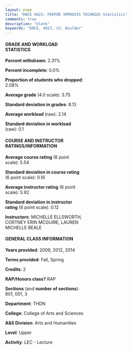 ```yaml
---
layout: page
title: "DNCE 4023: PERFOR IMPROVIS TECHNIQS Statistics"
comments: true
description: "blank"
keywords: "DNCE, 4023, CU, Boulder"
--- 
```

<head>
<script src="https://ajax.googleapis.com/ajax/libs/jquery/2.1.3/jquery.min.js"></script>
<script src="https://dl.dropboxusercontent.com/s/pc42nxpaw1ea4o9/highcharts.js?dl=0"></script>
<!-- <script src="../assets/js/highcharts.js"></script> -->
<style type="text/css">@font-face {
	font-family: "Bebas Neue";
	src: url(https://www.filehosting.org/file/details/544349/BebasNeue%20Regular.otf) format("opentype");
	}
	h1.Bebas { 
		font-family: "Bebas Neue", Verdana, Tahoma;
	}
</style>
</head>
<body>
	<div id="container" style="float: right; width: 45%; height: 88%; margin-left: 2.5%; margin-right: 2.5%;"></div>
	<script language="JavaScript">
		$(document).ready(function() {
		var chart = {type: 'column'};
		var title = {text: 'Grade Distribution'};
		var xAxis = {categories: ['A','B','C','D','F'],crosshair: true};
		var yAxis = {min: 0,title: {text: 'Percentage'}};
		var tooltip = {headerFormat: '<center><b><span style="font-size:20px">{point.key}</span></b></center>',
		               pointFormat: '<td style="padding:0"><b>{point.y:.1f}%</b></td>',
		               footerFormat: '</table>',shared: true,useHTML: true};
		var plotOptions = {column: {pointPadding: 0.0,borderWidth: 0}};  
		var credits = {enabled: false};var series= [{name: 'Percent',data: [82.98,17.02,0.0,0.0,0.0,]}];
		var json = {};
		json.chart = chart;
		json.title = title;
		json.tooltip = tooltip;
		json.xAxis = xAxis;
		json.yAxis = yAxis;  
		json.series = series;
		json.plotOptions = plotOptions;  
		json.credits = credits;
		$('#container').highcharts(json);
	});
	</script>
</body>
			   
#### GRADE AND WORKLOAD STATISTICS

**Percent withdrawn**: 2.31%

**Percent incomplete**: 0.0%

**Proportion of students who dropped**: 2.08%

**Average grade** (4.0 scale): 3.75

**Standard deviation in grades**: 8.13

**Average workload** (raw): 2.14

**Standard deviation in workload** (raw): 0.1

#### COURSE AND INSTRUCTOR RATINGS/INFORMATION

**Average course rating** (6 point scale): 5.54

**Standard deviation in course rating** (6 point scale): 0.16

**Average instructor rating** (6 point scale): 5.92

**Standard deviation in instructor rating** (6 point scale): 0.12

**Instructors**: MICHELLE ELLSWORTH, CORTNEY ERIN MCGUIRE, LAUREN MICHELLE BEALE

#### GENERAL CLASS INFORMATION

**Years provided**: 2009, 2012, 2014

**Terms provided**: Fall, Spring

**Credits**: 2

**RAP/Honors class?** RAP

**Sections** (and **number of sections**): 801, 001, 3

**Department**: THDN

**College**: College of Arts and Sciences

**A&S Division**: Arts and Humanities

**Level**: Upper

**Activity**: LEC - Lecture